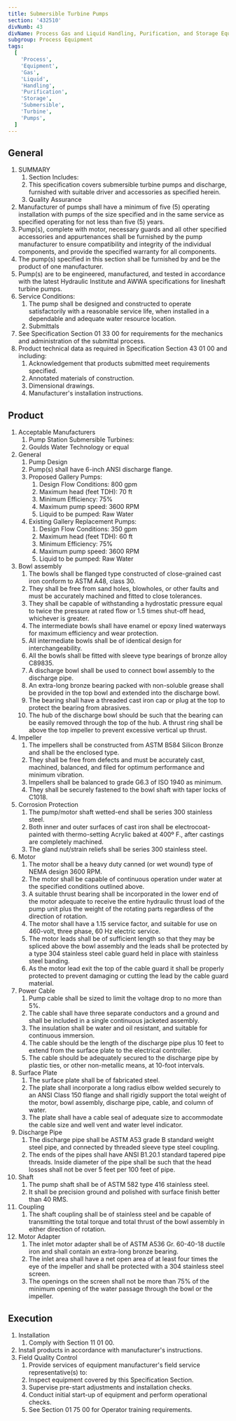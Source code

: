 ```yaml
---
title: Submersible Turbine Pumps
section: '432510'
divNumb: 43
divName: Process Gas and Liquid Handling, Purification, and Storage Equipment
subgroup: Process Equipment
tags:
  [
    'Process',
    'Equipment',
    'Gas',
    'Liquid',
    'Handling',
    'Purification',
    'Storage',
    'Submersible',
    'Turbine',
    'Pumps',
  ]
---
```


## General

1. SUMMARY
   1. Section Includes:
   1. This specification covers submersible turbine pumps and discharge, furnished with suitable driver and accessories as specified herein.
   1. Quality Assurance
2. Manufacturer of pumps shall have a minimum of five (5) operating installation with pumps of the size specified and in the same service as specified operating for not less than five (5) years.
3. Pump(s), complete with motor, necessary guards and all other specified accessories and appurtenances shall be furnished by the pump manufacturer to ensure compatibility and integrity of the individual components, and provide the specified warranty for all components.
4. The pump(s) specified in this section shall be furnished by and be the product of one manufacturer.
5. Pump(s) are to be engineered, manufactured, and tested in accordance with the latest Hydraulic Institute and AWWA specifications for lineshaft turbine pumps.
6. Service Conditions:
   1. The pump shall be designed and constructed to operate satisfactorily with a reasonable service life, when installed in a dependable and adequate water resource location.
   2. Submittals
7. See Specification Section 01 33 00 for requirements for the mechanics and administration of the submittal process.
8. Product technical data as required in Specification Section 43 01 00 and including:
   1. Acknowledgement that products submitted meet requirements specified.
   2. Annotated materials of construction.
   3. Dimensional drawings.
   4. Manufacturer's installation instructions.

## Product

1. Acceptable Manufacturers
   1. Pump Station Submersible Turbines:
   1. Goulds Water Technology or equal
1. General
   1. Pump Design
   1. Pump(s) shall have 6-inch ANSI discharge flange.
   1. Proposed Gallery Pumps:
      1. Design Flow Conditions: 800 gpm
      2. Maximum head (feet TDH): 70 ft
      3. Minimum Efficiency: 75%
      4. Maximum pump speed: 3600 RPM
      5. Liquid to be pumped: Raw Water
   1. Existing Gallery Replacement Pumps:
      1. Design Flow Conditions: 350 gpm
      2. Maximum head (feet TDH): 60 ft
      3. Minimum Efficiency: 75%
      4. Maximum pump speed: 3600 RPM
      5. Liquid to be pumped: Raw Water
1. Bowl assembly
   1. The bowls shall be flanged type constructed of close-grained cast iron conform to ASTM A48, class 30.
   2. They shall be free from sand holes, blowholes, or other faults and must be accurately machined and fitted to close tolerances.
   3. They shall be capable of withstanding a hydrostatic pressure equal to twice the pressure at rated flow or 1.5 times shut-off head, whichever is greater.
   4. The intermediate bowls shall have enamel or epoxy lined waterways for maximum efficiency and wear protection.
   5. All intermediate bowls shall be of identical design for interchangeability.
   6. All the bowls shall be fitted with sleeve type bearings of bronze alloy C89835.
   7. A discharge bowl shall be used to connect bowl assembly to the discharge pipe.
   8. An extra-long bronze bearing packed with non-soluble grease shall be provided in the top bowl and extended into the discharge bowl.
   9. The bearing shall have a threaded cast iron cap or plug at the top to protect the bearing from abrasives.
   10. The hub of the discharge bowl should be such that the bearing can be easily removed through the top of the hub. A thrust ring shall be above the top impeller to prevent excessive vertical up thrust.
1. Impeller
   1. The impellers shall be constructed from ASTM B584 Silicon Bronze and shall be the enclosed type.
   2. They shall be free from defects and must be accurately cast, machined, balanced, and filed for optimum performance and minimum vibration.
   3. Impellers shall be balanced to grade G6.3 of ISO 1940 as minimum.
   4. They shall be securely fastened to the bowl shaft with taper locks of C1018.
1. Corrosion Protection
   1. The pump/motor shaft wetted-end shall be series 300 stainless steel.
   2. Both inner and outer surfaces of cast iron shall be electrocoat-painted with thermo-setting Acrylic baked at 400º F., after castings are completely machined.
   3. The gland nut/strain reliefs shall be series 300 stainless steel.
1. Motor
   1. The motor shall be a heavy duty canned (or wet wound) type of NEMA design 3600 RPM.
   2. The motor shall be capable of continuous operation under water at the specified conditions outlined above.
   3. A suitable thrust bearing shall be incorporated in the lower end of the motor adequate to receive the entire hydraulic thrust load of the pump unit plus the weight of the rotating parts regardless of the direction of rotation.
   4. The motor shall have a 1.15 service factor, and suitable for use on 460-volt, three phase, 60 Hz electric service.
   5. The motor leads shall be of sufficient length so that they may be spliced above the bowl assembly and the leads shall be protected by a type 304 stainless steel cable guard held in place with stainless steel banding.
   6. As the motor lead exit the top of the cable guard it shall be properly protected to prevent damaging or cutting the lead by the cable guard material.
1. Power Cable
   1. Pump cable shall be sized to limit the voltage drop to no more than 5%.
   2. The cable shall have three separate conductors and a ground and shall be included in a single continuous jacketed assembly.
   3. The insulation shall be water and oil resistant, and suitable for continuous immersion.
   4. The cable should be the length of the discharge pipe plus 10 feet to extend from the surface plate to the electrical controller.
   5. The cable should be adequately secured to the discharge pipe by plastic ties, or other non-metallic means, at 10-foot intervals.
1. Surface Plate
   1. The surface plate shall be of fabricated steel.
   2. The plate shall incorporate a long radius elbow welded securely to an ANSI Class 150 flange and shall rigidly support the total weight of the motor, bowl assembly, discharge pipe, cable, and column of water.
   3. The plate shall have a cable seal of adequate size to accommodate the cable size and well vent and water level indicator.
1. Discharge Pipe
   1. The discharge pipe shall be ASTM A53 grade B standard weight steel pipe, and connected by threaded sleeve type steel coupling.
   2. The ends of the pipes shall have ANSI B1.20.1 standard tapered pipe threads. Inside diameter of the pipe shall be such that the head losses shall not be over 5 feet per 100 feet of pipe.
1. Shaft
   1. The pump shaft shall be of ASTM 582 type 416 stainless steel.
   2. It shall be precision ground and polished with surface finish better than 40 RMS.
1. Coupling
   1. The shaft coupling shall be of stainless steel and be capable of transmitting the total torque and total thrust of the bowl assembly in either direction of rotation.
1. Motor Adapter
   1. The inlet motor adapter shall be of ASTM A536 Gr. 60-40-18 ductile iron and shall contain an extra-long bronze bearing.
   2. The inlet area shall have a net open area of at least four times the eye of the impeller and shall be protected with a 304 stainless steel screen.
   3. The openings on the screen shall not be more than 75% of the minimum opening of the water passage through the bowl or the impeller.

## Execution

1. Installation
   1. Comply with Section 11 01 00.
2. Install products in accordance with manufacturer's instructions.
3. Field Quality Control
   1. Provide services of equipment manufacturer's field service representative(s) to:
   1. Inspect equipment covered by this Specification Section.
   1. Supervise pre-start adjustments and installation checks.
   1. Conduct initial start-up of equipment and perform operational checks.
   1. See Section 01 75 00 for Operator training requirements.
